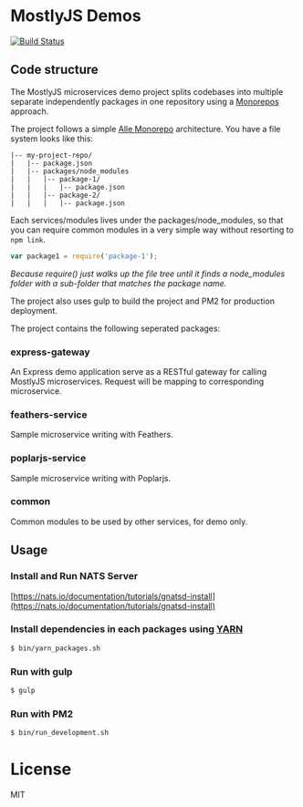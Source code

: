 MostlyJS Demos
==============

[![Build Status](https://travis-ci.org/mostlyjs/mostly-demos.svg)](https://travis-ci.org/mostlyjs/mostly-demos)

## Code structure

The MostlyJS microservices demo project splits codebases into multiple separate independently packages in one repository using a [Monorepos](https://github.com/babel/babel/blob/master/doc/design/monorepo.md) approach.

The project follows a simple [Alle Monorepo](https://github.com/boennemann/alle) architecture. You have a file system looks like this:

```
|-- my-project-repo/
|   |-- package.json
|   |-- packages/node_modules
|   |   |-- package-1/
|   |   |   |-- package.json
|   |   |-- package-2/
|   |   |   |-- package.json
```

Each services/modules lives under the packages/node_modules, so that you can require common modules in a very simple way without resorting to `npm link`.


```javascript
var package1 = require('package-1');
```

_Because require() just walks up the file tree until it finds a node_modules folder with a sub-folder that matches the package name._

The project also uses gulp to build the project and PM2 for production deployment.

The project contains the following seperated packages:

### express-gateway

An Express demo application serve as a RESTful gateway for calling MostlyJS microservices. Request will be mapping to corresponding microservice.

### feathers-service

Sample microservice writing with Feathers.

### poplarjs-service

Sample microservice writing with Poplarjs.

### common

Common modules to be used by other services, for demo only.

## Usage

### Install and Run NATS Server

[https://nats.io/documentation/tutorials/gnatsd-install](https://nats.io/documentation/tutorials/gnatsd-install)

### Install dependencies in each packages using [YARN](https://yarnpkg.com/)

```bash
$ bin/yarn_packages.sh
```

### Run with gulp

```bash
$ gulp
```

### Run with PM2

```bash
$ bin/run_development.sh
```

# License

MIT
